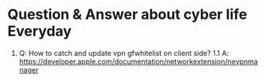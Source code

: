 # Question & Answer about cyber life Everyday

1. Q: How to catch and update vpn gfwhitelist on client side?
  1.1 A: https://developer.apple.com/documentation/networkextension/nevpnmanager
